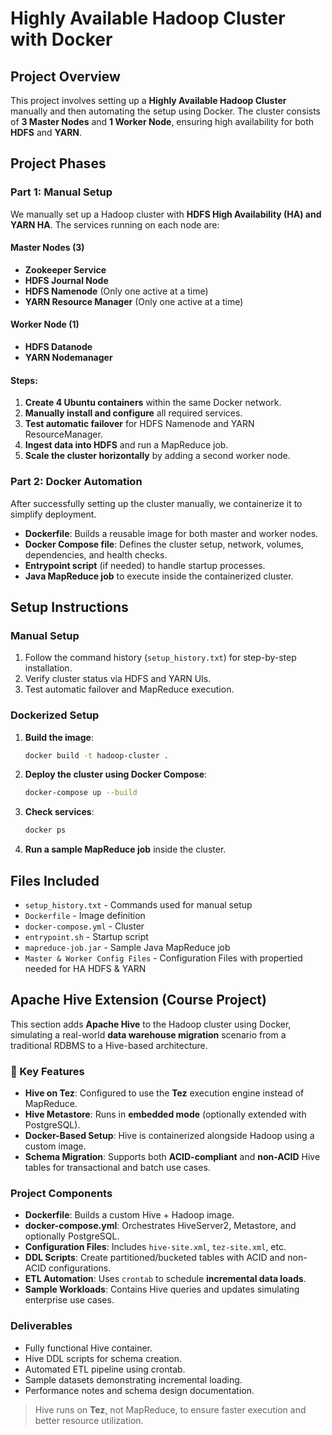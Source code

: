 # Highly Available Hadoop Cluster with Docker

## Project Overview

This project involves setting up a **Highly Available Hadoop Cluster** manually and then automating the setup using Docker. The cluster consists of **3 Master Nodes** and **1 Worker Node**, ensuring high availability for both **HDFS** and **YARN**.

## Project Phases

### Part 1: Manual Setup

We manually set up a Hadoop cluster with **HDFS High Availability (HA) and YARN HA**. The services running on each node are:

#### Master Nodes (3)

- **Zookeeper Service**
- **HDFS Journal Node**
- **HDFS Namenode** (Only one active at a time)
- **YARN Resource Manager** (Only one active at a time)

#### Worker Node (1)

- **HDFS Datanode**
- **YARN Nodemanager**

#### Steps:

1. **Create 4 Ubuntu containers** within the same Docker network.
2. **Manually install and configure** all required services.
3. **Test automatic failover** for HDFS Namenode and YARN ResourceManager.
4. **Ingest data into HDFS** and run a MapReduce job.
5. **Scale the cluster horizontally** by adding a second worker node.

### Part 2: Docker Automation

After successfully setting up the cluster manually, we containerize it to simplify deployment.



- **Dockerfile**: Builds a reusable image for both master and worker nodes.
- **Docker Compose file**: Defines the cluster setup, network, volumes, dependencies, and health checks.
- **Entrypoint script** (if needed) to handle startup processes.
- **Java MapReduce job** to execute inside the containerized cluster.

## Setup Instructions

### Manual Setup

1. Follow the command history (`setup_history.txt`) for step-by-step installation.
2. Verify cluster status via HDFS and YARN UIs.
3. Test automatic failover and MapReduce execution.

### Dockerized Setup

1. **Build the image**:
   ```bash
   docker build -t hadoop-cluster .
   ```
2. **Deploy the cluster using Docker Compose**:
   ```bash
   docker-compose up --build
   ```
3. **Check services**:
   ```bash
   docker ps
   ```
4. **Run a sample MapReduce job** inside the cluster.



## Files Included

- `setup_history.txt` - Commands used for manual setup
- `Dockerfile` - Image definition
- `docker-compose.yml` - Cluster 
- `entrypoint.sh`  - Startup script
- `mapreduce-job.jar` - Sample Java MapReduce job
- `Master & Worker Config Files` - Configuration Files with propertied needed for HA HDFS & YARN 

##  Apache Hive Extension (Course Project)

This section adds **Apache Hive** to the Hadoop cluster using Docker, simulating a real-world **data warehouse migration** scenario from a traditional RDBMS to a Hive-based architecture.

### 🚀 Key Features

-  **Hive on Tez**: Configured to use the **Tez** execution engine instead of MapReduce.
-  **Hive Metastore**: Runs in **embedded mode** (optionally extended with PostgreSQL).
-  **Docker-Based Setup**: Hive is containerized alongside Hadoop using a custom image.
-  **Schema Migration**: Supports both **ACID-compliant** and **non-ACID** Hive tables for transactional and batch use cases.

### Project Components

- **Dockerfile**: Builds a custom Hive + Hadoop image.
- **docker-compose.yml**: Orchestrates HiveServer2, Metastore, and optionally PostgreSQL.
- **Configuration Files**: Includes `hive-site.xml`, `tez-site.xml`, etc.
- **DDL Scripts**: Create partitioned/bucketed tables with ACID and non-ACID configurations.
- **ETL Automation**: Uses `crontab` to schedule **incremental data loads**.
- **Sample Workloads**: Contains Hive queries and updates simulating enterprise use cases.

###  Deliverables

-  Fully functional Hive container.
-  Hive DDL scripts for schema creation.
-  Automated ETL pipeline using crontab.
-  Sample datasets demonstrating incremental loading.
-  Performance notes and schema design documentation.

> Hive runs on **Tez**, not MapReduce, to ensure faster execution and better resource utilization.


